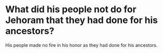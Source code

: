 # What did his people not do for Jehoram that they had done for his ancestors?

His people made no fire in his honor as they had done for his ancestors.
